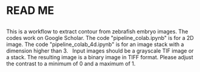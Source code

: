 # READ ME

## 
This is a workflow to extract contour from zebrafish embryo images.
The codes work on Google Scholar.
The code "pipeline_colab.ipynb" is for a 2D image.
The code "pipeline_colab_4d.ipynb" is for an image stack with a dimension higher than 3.
 
Input images should be a grayscale TIF image or a stack.
The resulting image is a binary image in TIFF format.
Please adjust the contrast to a minimum of 0 and a maximum of 1.